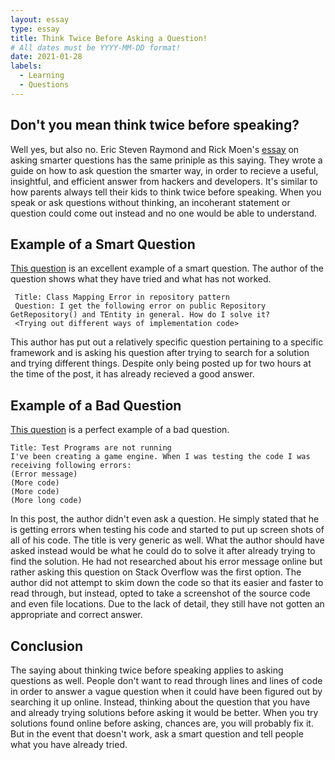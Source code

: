 ```yaml
---
layout: essay
type: essay
title: Think Twice Before Asking a Question!
# All dates must be YYYY-MM-DD format!
date: 2021-01-28
labels:
  - Learning
  - Questions
---
```


## Don't you mean think twice before speaking?
 Well yes, but also no. Eric Steven Raymond and Rick Moen's [essay](http://www.catb.org/esr/faqs/smart-questions.html) on asking smarter questions has the same priniple as this saying. They wrote a guide on how to ask question the smarter way, in order to recieve a useful, insightful, and efficient answer from hackers and developers. It's similar to how parents always tell their kids to think twice before speaking. When you speak or ask questions without thinking, an incoherant statement or question could come out instead and no one would be able to understand. 

## Example of a Smart Question

 [This question](https://stackoverflow.com/questions/65945061/class-mapping-error-in-repository-pattern) is an excellent example of a smart question. The author of the question shows what they have tried and what has not worked.
```
 Title: Class Mapping Error in repository pattern
 Question: I get the following error on public Repository GetRepository() and TEntity in general. How do I solve it? 
 <Trying out different ways of implementation code>
 ```
 This author has put out a relatively specific question pertaining to a specific framework and is asking his question after trying to search for a solution and trying different things. Despite only being posted up for two hours at the time of the post, it has already recieved a good answer. 
 
## Example of a Bad Question
 
 [This question](https://stackoverflow.com/questions/65758558/test-programs-are-not-running) is a perfect example of a bad question. 
 ```
 Title: Test Programs are not running
 I've been creating a game engine. When I was testing the code I was receiving following errors:
 (Error message)
 (More code)
 (More code)
 (More long code)
 ```
 In this post, the author didn't even ask a question. He simply stated that he is getting errors when testing his code and started to put up screen shots of all of his code. The title is very generic as well. What the author should have asked instead would be what he could do to solve it after already trying to find the solution. He had not researched about his error message online but rather asking this question on Stack Overflow was the first option. The author did not attempt to skim down the code so that its easier and faster to read through, but instead, opted to take a screenshot of the source code and even file locations. Due to the lack of detail, they still have not gotten an appropriate and correct answer. 
 
## Conclusion
 
 The saying about thinking twice before speaking applies to asking questions as well. People don't want to read through lines and lines of code in order to answer a vague question when it could have been figured out by searching it up online. Instead, thinking about the question that you have and already trying solutions before asking it would be better. When you try solutions found online before asking, chances are, you will probably fix it. But in the event that doesn't work, ask a smart question and tell people what you have already tried. 
 
 
